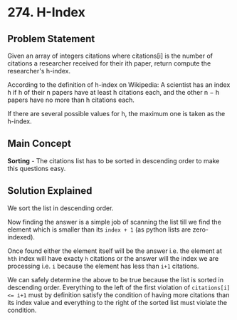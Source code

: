 # 274. H-Index

## Problem Statement

Given an array of integers citations where citations[i] is the number of citations a researcher received for their ith paper, return compute the researcher's h-index.

According to the definition of h-index on Wikipedia: A scientist has an index h if h of their n papers have at least h citations each, and the other n − h papers have no more than h citations each.

If there are several possible values for h, the maximum one is taken as the h-index.

## Main Concept

**Sorting** - The citations list has to be sorted in descending order to make this questions easy.

## Solution Explained

We sort the list in descending order.

Now finding the answer is a simple job of scanning the list till we find the element which is smaller than its `index + 1` (as python lists are zero-indexed).

Once found either the element itself will be the answer i.e. the element at `hth` index will have exacty `h` citations or the answer will the index we are processing i.e. `i` because the element has less than `i+1` citations.

We can safely determine the above to be true because the list is sorted in descending order. Everything to the left of the first violation of `citations[i] <= i+1` must by definition satisfy the condition of having more citations than its index value and everything to the right of the sorted list must violate the condition.
